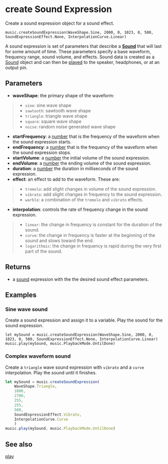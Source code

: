 # create Sound Expression

Create a sound expression object for a sound effect.

```sig
music.createSoundExpression(WaveShape.Sine, 2000, 0, 1023, 0, 500, SoundExpressionEffect.None, InterpolationCurve.Linear)
```

A sound expression is set of parameters that describe a **[Sound](/types/sound)** that will last for some amount of time. These parameters specify a base waveform, frequency range, sound volume, and effects. Sound data is created as a [Sound](/types/sound) object and can then be [played](/reference/music/play) to the speaker, headphones, or at an output pin.

## Parameters

* **waveShape**: the primary shape of the waveform:
>* `sine`: sine wave shape
>* `sawtooth`: sawtooth wave shape
>* `triangle`: triangle wave shape
>* `square`: square wave shape
>* `noise`: random noise generated wave shape
* **startFrequency**: a [number](/types/number) that is the frequency of the waveform when the sound expression starts.
* **endFrequency**: a [number](/types/number) that is the frequency of the waveform when the sound expression stops.
* **startVolume**: a [number](/types/number) the initial volume of the sound expression.
* **endVolume**: a [number](/types/number) the ending volume of the sound expression.
* **duration**: a [number](/types/number) the duration in milliseconds of the sound expression.
* **effect**: an effect to add to the waveform. These are:
>* `tremolo`: add slight changes in volume of the sound expression.
>* `vibrato`: add slight changes in frequency to the sound expression.
>* `warble`: a combination of the `tremolo` and `vibrato` effects.
* **interpolation**: controls the rate of frequency change in the sound expression.
>* `linear`: the change in frequency is constant for the duration of the sound.
>* `curve`: the change in frequency is faster at the beginning of the sound and slows toward the end.
>* `logarithmic`: the change in frequency is rapid during the very first part of the sound.

## Returns

* a [sound](/types/sound) expression with the the desired sound effect parameters.

## Examples

### Sine wave sound

Create a sound expression and assign it to a variable. Play the sound for the sound expression.

```blocks
let mySound = music.createSoundExpression(WaveShape.Sine, 2000, 0, 1023, 0, 500, SoundExpressionEffect.None, InterpolationCurve.Linear)
music.play(mySound, music.PlaybackMode.UntilDone)
```

### Complex waveform sound

Create a `triangle` wave sound expression with `vibrato` and a `curve` interpolation. Play the sound until it finishes.

```typescript
let mySound = music.createSoundExpression(
    WaveShape.Triangle,
    1000,
    2700,
    255,
    255,
    500,
    SoundExpressionEffect.Vibrato,
    InterpolationCurve.Curve
    )
music.play(mySound, music.PlaybackMode.UntilDone)
```

## See also

[play](/reference/music/play)
